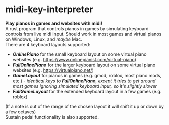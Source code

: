 # midi-key-interpreter
**Play pianos in games and websites with midi!**  
A rust program  that controls pianos in games by simulating keyboard controls from live midi input. Should work in most games and virtual pianos on Windows, Linux, and *maybe* Mac.  
There are 4 keyboard layouts supported:  
*   *__OnlinePiano__* for the small keyboard layout on some virtual piano websites (e.g. https://www.onlinepianist.com/virtual-piano)
*   *__FullOnlinePiano__* for the larger keyboard layout on some virtual piano websites (e.g. https://virtualpiano.net/)
*   *__GameLayout__* for pianos in games (e.g. gmod, roblox, most piano mods, etc.) *- identical keys to __FullOnlinePiano__, except it tries to get around most games ignoring simulated keyboard input, so it's slightly slower*
*   *__FullGameLayout__* for the extended keyboard layout in a few games (e.g. roblox)

(If a note is out of the range of the chosen layout it will shift it up or down by a few octaves)  
Sustain pedal functionality is also supported.
